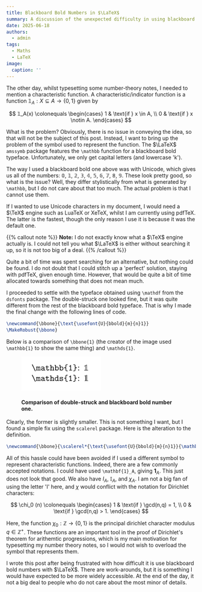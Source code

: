 ```yaml
---
title: Blackboard Bold Numbers in $\LaTeX$
summary: A discussion of the unexpected difficulty in using blackboard bold numbers when typesetting with $\LaTeX$.
date: 2025-06-18
authors:
  - admin
tags:
  - Maths
  - LaTeX
image:
  caption: ''
---
```


The other day, whilst typesetting some number-theory notes, I needed to mention a characteristic function. A characteristic/indicator function is a function $𝟙_A: X \subseteq A \to \{0, 1\}$ given by

$$
𝟙_A(x) \colonequals \begin{cases}
1 & \text{if } x \in A, \\
0 & \text{if } x \notin A.
\end{cases}
$$

What is the problem? Obviously, there is no issue in conveying the idea, so that will not be the subject of this post. Instead, I want to bring up the problem of the symbol used to represent the function. The $\LaTeX$ `amssymb` package features the `\mathbb` function for a blackboard bold typeface. Unfortunately, we only get capital letters (and lowercase 'k').

The way I used a blackboard bold one above was with Unicode, which gives us all of the numbers: 𝟘, 𝟙, 𝟚, 𝟛, 𝟜, 𝟝, 𝟞, 𝟟, 𝟠, 𝟡. These look pretty good, so what is the issue? Well, they differ stylistically from what is generated by `\mathbb`, but I do not care about that too much. The actual problem is that I cannot use them.

If I wanted to use Unicode characters in my document, I would need a $\TeX$ engine such as LuaTeX or XeTeX, whilst I am currently using pdfTeX. The latter is the fastest, though the only reason I use it is because it was the default one.

{{% callout note %}}
**Note:** I do not exactly know what a $\TeX$ engine actually is. I could not tell you what $\LaTeX$ is either without searching it up, so it is not too big of a deal.
{{% /callout %}}

Quite a bit of time was spent searching for an alternative, but nothing could be found. I do not doubt that I could stitch up a 'perfect' solution, staying with pdfTeX, given enough time. However, that would be quite a bit of time allocated towards something that does not mean much.

I proceeded to settle with the typeface obtained using `\mathdf` from the `dsfonts` package. The double-struck one looked fine, but it was quite different from the rest of the blackboard bold typeface. That is why I made the final change with the following lines of code.

```Latex
\newcommand{\bbone}{\text{\usefont{U}{bbold}{m}{n}1}}
\MakeRobust{\bbone}
```

Below is a comparison of `\bbone{1}` (the creator of the image used `\mathbb{1}` to show the same thing) and `\mathds{1}`.

<figure class=>
              <img src="./comparison_ones.png" width="50%" class="rounded-lg">
              <figcaption>
                <h4>Comparison of double-struck and blackboard bold
                number one.</h4>
              </figcaption>
</figure>

Clearly, the former is slightly smaller. This is not something I want, but I found a simple fix using the `scalerel` package. Here is the alteration to the definition.

```Latex
\newcommand{\bbone}{\scalerel*{\text{\usefont{U}{bbold}{m}{n}1}}{\mathbb{R}}}
```

All of this hassle could have been avoided if I used a different symbol to represent characteristic functions. Indeed, there are a few commonly accepted notations. I could have used `\mathbf{1}_A`, giving $\mathbf{1}_A$. This just does not look that good. We also have $I_A$, $\mathbb{I}_A$, and $\chi_A$. I am not a big fan of using the letter 'I' here, and $\chi$ would conflict with the notation for Dirichlet characters:

$$
\chi_0 (n) \colonequals \begin{cases}
1 & \text{if } \gcd(n,q) = 1, \\ 
0 & \text{if } \gcd(n,q) > 1.
\end{cases}
$$

Here, the function $\chi_0: \mathbb{Z} \to \{0, 1\}$ is the principal dirichlet character modulus $q \in \mathbb{Z}^+$. These functions are an important tool in the proof of Dirichlet's theorem for arithemtic progressions, which is my main motivation for typesetting my number theory notes, so I would not wish to overload the symbol that represents them.

I wrote this post after being frustrated with how difficult it is use blackboard bold numbers with $\LaTeX$. There are work-arounds, but it is something I would have expected to be more widely accessible. At the end of the day, it not a big deal to people who do not care about the most minor of details.